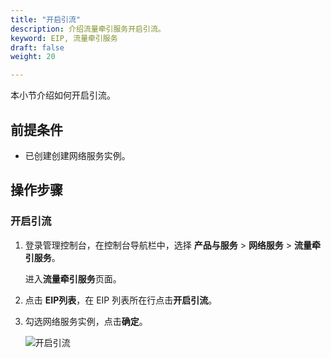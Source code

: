 ```yaml
---
title: "开启引流"
description: 介绍流量牵引服务开启引流。
keyword: EIP, 流量牵引服务
draft: false
weight: 20

---
```


本小节介绍如何开启引流。

## 前提条件

* 已创建创建网络服务实例。

## 操作步骤

### 开启引流

1. 登录管理控制台，在控制台导航栏中，选择 **产品与服务** > **网络服务** > **流量牵引服务**。

   进入**流量牵引服务**页面。

2. 点击 **EIP列表**，在 EIP 列表所在行点击**开启引流**。

3. 勾选网络服务实例，点击**确定**。

   ![开启引流](../../_images/mcn_eip_01.png)

### <!--服务验证-->

<!--选择 **产品与服务** > **计算** > **云服务器**，进入云服务器页面。-->

<!--点击云服务器名称下的图标登录其中一台绑定了 EIP 的云服务器。-->

<!--输入账户和密码，进入云服务器。-->

<!--执行以下命令尝试是否能 ping 通另一台绑定了 EIP 的云服务器。-->

<!--ping <服务器 IP 地址>-->

<!--此处以 192.168.8.173 为例，若出现以下信息说明能 ping 通，表示开启引流成功。-->

<!--![ping](../../_images/mcn_ping.png)-->

